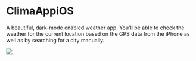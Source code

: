 # ClimaAppiOS 

A beautiful, dark-mode enabled weather app. You'll be able to check the weather for the current location based on the GPS data from the iPhone as well as by searching for a city manually.

![](https://media.giphy.com/media/nrJDQjqGfe5TyyzlSY/giphy.gif)
